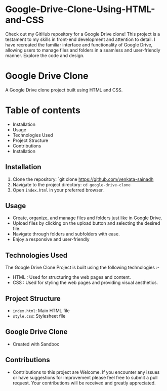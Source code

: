 # Google-Drive-Clone-Using-HTML-and-CSS
Check out my GitHub repository for a Google Drive clone! This project is a testament to my skills in front-end development and attention to detail. I have recreated the familiar interface and functionality of Google Drive, allowing users to manage files and folders in a seamless and user-friendly manner. Explore the code and design.

# Google Drive Clone
A Google Drive clone project built using HTML and CSS.

# Table of contents
* Installation
* Usage
* Technologies Used
* Project Structure
* Contributions
* Installation
  
## Installation
1. Clone the repository: `git clone https://github.com/venkata-sainadh
2. Navigate to the project directory: `cd google-drive-clone`
3. Open `index.html` in your preferred browser.

## Usage

- Create, organize, and manage files and folders just like in Google Drive.
- Upload files by clicking on the upload button and selecting the desired file.
- Navigate through folders and subfolders with ease.
- Enjoy a responsive and user-friendly 

## Technologies Used

The Google Drive Clone Project is built using the following technologies :-
* HTML : Used for structuring the web pages and content.
* CSS  : Used for styling the web pages and providing visual aesthetics.

## Project Structure

- `index.html`: Main HTML file
- `style.css`: Stylesheet file
## Google Drive Clone 
- Created with Sandbox

## Contributions 
- Contributions to this project are Welcome. If you encounter any issues or have suggestions for improvement please feel free to submit a pull request. Your contributions will be received and greatly appreciated.
